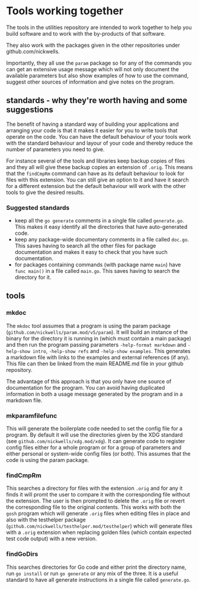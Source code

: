 # Tools working together

The tools in the utilities repository are intended to work together to help
you build software and to work with the by-products of that software.

They also work with the packages given in the other repositories under
github.com/nickwells.

Importantly, they all use the `param` package so for any of the commands you
can get an extensive usage message which will not only document the available
parameters but also show examples of how to use the command, suggest other
sources of information and give notes on the program.

## standards - why they're worth having and some suggestions
The benefit of having a standard way of building your applications and
arranging your code is that it makes it easier for you to write tools that
operate on the code. You can have the default behaviour of your tools work
with the standard behaviour and layour of your code and thereby reduce the
number of parameters you need to give.

For instance several of the tools and libraries keep backup copies of files
and they all will give these backup copies an extension of `.orig`. This
means that the `findCmpRm` command can have as its default behaviour to look
for files with this extension. You can still give an option to it and have it
search for a different extension but the default behaviour will work with the
other tools to give the desired results.


### Suggested standards
- keep all the `go generate` comments in a single file called `generate.go`. This makes it easy identify all the directories that have auto-generated code.
- keep any package-wide documentary comments in a file called `doc.go`. This saves having to search all the other files for package documentation and makes it easy to check that you have such documentation.
- for packages containing commands (with package name `main`) have `func main()` in a file called `main.go`. This saves having to search the directory for it.

## tools
### mkdoc
The `mkdoc` tool assumes that a program is using the param package
(`github.com/nickwells/param.mod/v5/param`). It will build an instance of the
binary for the directory it is running in (which must contain a main package)
and then run the program passing parameters `-help-format markdown` and
`-help-show intro`, `-help-show refs` and `-help-show examples`. This
generates a markdown file with links to the examples and external references
(if any). This file can then be linked from the main README.md file in your
github repository.

The advantage of this approach is that you only have one source of
documentation for the program. You can avoid having duplicated information in
both a usage message generated by the program and in a markdown file.

### mkparamfilefunc
This will generate the boilerplate code needed to set the config file for a
program. By default it will use the directories given by the XDG standard
(see `github.com/nickwells/xdg.mod/xdg`). It can generate code to register
config files either for a whole program or for a group of parameters and
either personal or system-wide config files (or both). This assumes that the
code is using the param package.

### findCmpRm
This searches a directory for files with the extension `.orig` and for any it
finds it will promt the user to compare it with the corresponding file
without the extension. The user is then prompted to delete the `.orig` file
or revert the corresponding file to the original contents. This works with
both the `gosh` program which will generate `.orig` files when editing files
in place and also with the testhelper package
(`github.com/nickwells/testhelper.mod/testhelper`) which will generate files
with a `.orig` extension when replacing golden files (which contain expected
test code output) with a new version.

### findGoDirs
This searches directories for Go code and either print the directory name,
run `go install` or run `go generate` or any mix of the three. It is a useful
standard to have all generate instructions in a single file called
`generate.go`.
